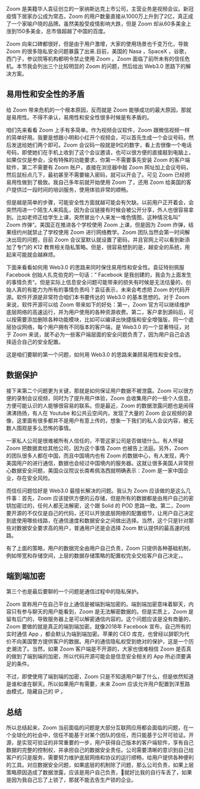 Zoom 是美籍华人袁征创立的一家纳斯达克上市公司，主营业务是视频会议。新冠疫情下居家办公成为常态，Zoom 的用户数量直接从1000万上升到了2亿，真正成了一个家喻户晓的品牌。虽然美股受疫情影响大跌，但是 Zoom 却从60多美金上涨到150多美金，总市值超越了中国的百度。

Zoom 向来口碑都很好，但是由于用户激增，大家的使用场景也千变万化，导致 Zoom 的很多隐私安全问题暴露了出来.目前，美国的 Nasa ，SpaceX ，谷歌，西门子，参议院等机构都明令禁止使用 Zoom 。Zoom 面临了前所未有的信任危机。本节我会列出三个比较明显的 Zoom 的问题，然后给出 Web3.0 思路下的解决方案。

## 易用性和安全性的矛盾

给 Zoom 带来危机的一个根本原因，反而就是 Zoom 能够成功的最大原因，那就是易用性。不得不承认，易用性和安全性很多时候是有矛盾的。

咱们先来看看 Zoom 上手有多简单。作为视频会议软件，Zoom 跟微信视频一样的简单好用。我要是想跟小明和小红开个视频会，可以首先生成一个会议号码，然后发送给她们两个即可。Zoom 会议码一般就是9位的数字，看上去很像一个电话号码，即使她们在手机上收到了这个会议邀请，也可以很方便的直接敲到电脑上，如果仅仅是参会，没有特殊的功能要求，你第一不需要事先安装 Zoom 的客户端软件，第二不需要有 Zoom 账户，直接在浏览器中敲 Zoom 网址加上会议号码，然后鼠标点几下，最初甚至不需要输入密码，就可以开会了。可见 Zoom 已经把易用性做到了极致。我自己多年前就开始使用 Zoom 了，还用 Zoom 给美国的客户提供过一段时间的培训服务，使用体验非常的顺畅。

但是越是简单的步骤，可能安全性方面就越可能会有欠缺。以前用户正开着会，会突然闯进一个陌生人来捣乱，因为会议链接有时候会被公开分享，外人也很容易拿到。比如老师正给学生上课，突然冒出个人来发一堆色情图，这种情况名叫” Zoom 炸弹“。美国正在推进各个学校使用 Zoom 上课，但是因为 Zoom 炸弹，结果纽约州就禁止了学校使用 Zoom 进行网络教学。Zoom 团队当然会第一时间解决出现的问题，目前 Zoom 会议室默认就设置了密码，并且官网上可以看到新添加了专门的 K12 教育相关隐私策略。但是，很容易想到的是，越安全的系统，用起来可能就会越麻烦。

下面来看看如何用 Web3.0 的思路来同时保住易用性和安全性。袁征特别佩服 Facebook 创始人扎克伯克的一句话：” Facebook 是我创建的，我会为上面发生的事情负责“。但是实际上信息安全问题可能带来的损失有时候是无法估量的，创始人真的有能力为所有的事情负责吗？袁征表示，未来会考虑把 Zoom 的代码开源。软件开源是非常符合咱们本书要传达的 Web3.0 的基本思想的。对于 Zoom 来说，软件开源可以给 Zoom 带来如下的好处：第一，Zoom 官方可以继续维护底层网络的高速运行，并为用户使用的各种资源收费。第二，客户拿到源码后，可以按需要添加删除各种功能模块，比如可以编译出快捷版和安全增强版，同一个底层协议网络，每个用户拥有不同版本的客户端，是 Web3.0 的一个显著特征，对于 Zoom 来说，就不必为一些客户端层面的安全问题负责了，因为用户自己会选择适合自己的安全配置。

这是咱们要聊的第一个问题，如何用 Web3.0 的思路来兼顾易用性和安全性。

## 数据保护

接下来第二个问题更为关键，那就是如何保证用户数据不被泄露。Zoom 可以很方便的录制会议视频，同时为了提升用户体验，Zoom 会收集用户的一些个人信息，方便可能认识的人能够很容易的联系。但是最近，Zoom 的数据泄露问题也是闹得沸沸扬扬，有人在 Youtube 和公共云空间内，发现了大量的 Zoom 会议视频的录像，这里面有很多都并不是用户有意上传的，想象一下我们的私人会议内容，被无数人围观是多么恐怖的事情。

一家私人公司是很难被所有人信任的，不管这家公司是否做错什么。有人怀疑 Zoom 把数据卖给其他公司，因为这个事情 Zoom 也被告上法庭。另外，Zoom 的团队很多人都在中国，而且中国境内也有 Zoom 的数据中心，有人发现，两个美国用户的进行通信，数据也会经过中国境内的服务器。这就让很多美国人非常担心数据安全问题，美国众议院议长南希佩洛西就明确表示：Zoom 是一家中国企业，存在安全风险。

而信任问题恰好是 Web3.0 最擅长解决的问题。我认为 Zoom 应该做的是这么几件事：首先，Zoom 应该提供方便的云存储，但是所有的数据都是由用户自己的密钥加密过的，任何人都无法解密，这个跟 Solid 的 POD 思路一致。第二，Zoom 要开源的不仅仅是自己的代码，还可以开放底层网络的配置细节，让用户自己决定到底使用哪些线路，在通信速度和数据安全之间做出选择。当然，这个只是针对那些对数据安全要求高的用户，普通用户还是会选择 Zoom 默认提供的最高速的线路。

有了上面的策略，用户的数据完全由用户自己负责，Zoom 只提供各种基础机制，例如带宽和存储空间，上层的数据存储策略的配置权完全交给客户自己决定，。

## 端到端加密

第三个也是最后要聊的一个问题是通信过程中的隐私保护。

Zoom 宣称用户在自己平台上通信是被端到端加密的。端到端加密意味着聊天，内容只有参与聊天的用户能看到，Zoom 是无法解密数据的。但是实质上，Zoom 是留有后门的，导致服务器上是可以解密通信内容的。这个问题应该是没有商量的，Zoom 要做的就是真正的端到端加密。就像2018年 Facebook 宣布，自己所有的实时通信 App ，都会默认为端到端加密。苹果的 CEO 库克，也曾经以辞职为代价不向美国警方提供客户的数据。用户的通信隐私权受到绝对的保护，这是一个历史潮流了。当然，如果 Zoom 客户端是不开源的，大家也很难相信 Zoom 是否真的做到了端到端的加密，所以代码开源可能会是信息安全相关的 App 所必须要满足的条件。

不过，即使使用了端到端的加密，Zoom 只是不知道用户聊了什么，但是依然知道是谁和谁在聊天。所以如果用户有需要，未来 Zoom 应该允许用户配置到洋葱路由模式，隐藏自己的 IP 。

## 总结

所以总结起来，Zoom 当前面临的问题是大部分互联网应用都会面临的问题，在一个全球化的社会中，信任不能基于对某个团队的信任，而只能基于公开可验证。开源，是实现可验证的非常重要的一步，用户获得自己版本的客户端软件，享有自己数据的完整的控制权，并承担自己的数据安全责任。公司需要清晰的意识到自己给客户的只是服务，需要努力维护底层网络和协议的运行顺畅，给用户提供各种便利的工具。对应数据安全问题，如果底层的机制除了问题，那么公司负责，如果上层策略原因造成了数据泄露，应该是用户自己负责，就好比我的自行车丢了，如果是因为我自己忘了上锁了，那就不能去告生产锁的企业。
